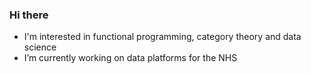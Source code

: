 ### Hi there
- I'm interested in functional programming, category theory and data science
- I’m currently working on data platforms for the NHS
